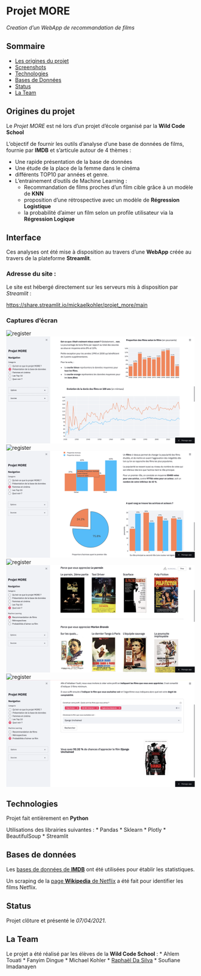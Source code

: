 # Projet MORE
_Creation d’un WebApp de recommandation de films_

## Sommaire

* [Les origines du projet](#origines-du-projet)
* [Screenshots](#interface)
* [Technologies](#technologies)
* [Bases de Données](#bases-de-données)
* [Status](#status)
* [La Team](#la-team)

## Origines du projet

Le _Projet MORE_ est né lors d’un projet d’école organisé par la __Wild Code School__

L’objectif de fournir les outils d’analyse d’une base de données de films, fournie par __IMDB__ et s’articule autour de 4 thèmes :
- Une rapide présentation de la base de données 
- Une étude de la place de la femme dans le cinéma
- différents TOP10 par années et genre. 
- L’entrainement d’outils de Machine Learning : 
	* Recommandation de films proches d’un film cible grâce à un modèle de __KNN__
	* proposition d’une rétrospective avec un modèle de __Régression Logistique__
	* la probabilité d’aimer un film selon un profile utilisateur via la __Régression Logique__


## Interface

Ces analyses ont été mise à disposition au travers d’une __WebApp__ créée au travers de la plateforme __Streamlit__.

### Adresse du site :

Le site est hébergé directement sur les serveurs mis à disposition par *Streamlit* :

https://share.streamlit.io/mickaelkohler/projet_more/main

### Captures d’écran

![register](./images/register.png) ![register](./Ressources/screenshot1.png) ![register](./images/register.png) ![register](./Ressources/screenshot2.png)
![register](./images/register.png) ![register](./Ressources/screenshot3.png) ![register](./images/register.png) ![register](./Ressources/screenshot4.png)

## Technologies 

Projet fait entièrement en **Python**

Utilisations des librairies suivantes : 
	* Pandas
	* Sklearn
	* Plotly
	* BeautifulSoup
	* Streamlit

## Bases de données 

Les [bases de données de **IMDB**](https://www.imdb.com/interfaces/) ont été utilisées pour établir les statistiques.

Un scraping de la [page **Wikipedia** de Netflix](https://en.wikipedia.org/wiki/Lists_of_Netflix_original_films) a été fait pour identifier les films Netflix. 

## Status

Projet clôture et présenté le *07/04/2021*.

## La Team

Le projet a été réalisé par les élèves de la **Wild Code School** : 
	* Ahlem Touati
	* Fanyim Dingue
	* Michael Kohler
	* [Raphaël Da Silva](https://github.com/raphadasilva)
	* Soufiane Imadanayen 
